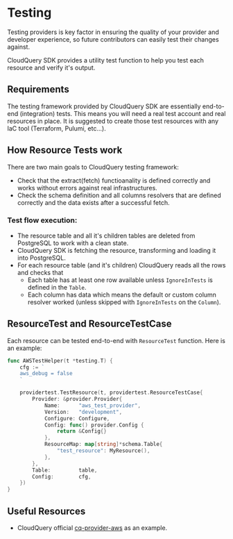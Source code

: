 # Testing

Testing providers is key factor in ensuring the quality of your provider and developer experience, so future contributors can easily test their changes against.

CloudQuery SDK provides a utility test function to help you test each resource and verify it's output.

## Requirements

The testing framework provided by CloudQuery SDK are essentially end-to-end (integration) tests. This means you will need a real test account and real resources in place. It is suggested to create those test resources with any IaC tool (Terraform, Pulumi, etc...).

## How Resource Tests work

There are two main goals to CloudQuery testing framework:

- Check that the extract(fetch) functioanality is defined correctly and works without errors against real infrastructures.
- Check the schema definition and all columns resolvers that are defined correctly and the data exists after a successful fetch.

### Test flow execution:

- The resource table and all it's children tables are deleted from PostgreSQL to work with a clean state.
- CloudQuery SDK is fetching the resource, transforming and loading it into PostgreSQL.
- For each resource table (and it's children) CloudQuery reads all the rows and checks that 
    - Each table has at least one row available unless `IgnoreInTests` is defined in the `Table`.
    - Each column has data which means the default or custom column resolver worked (unless skipped with `IgnoreInTests` on the `Column`).

## ResourceTest and ResourceTestCase

Each resource can be tested end-to-end with `ResourceTest` function. Here is an example:

```go
func AWSTestHelper(t *testing.T) {
	cfg := `
	aws_debug = false
	`

	providertest.TestResource(t, providertest.ResourceTestCase{
		Provider: &provider.Provider{
			Name:      "aws_test_provider",
			Version:   "development",
			Configure: Configure,
			Config: func() provider.Config {
				return &Config{}
			},
			ResourceMap: map[string]*schema.Table{
				"test_resource": MyResource(),
			},
		},
		Table:         table,
		Config:        cfg,
	})
}
```

## Useful Resources

- CloudQuery official [cq-provider-aws](https://github.com/cloudquery/cq-provider-aws/blob/main/client/testing.go) as an example.


